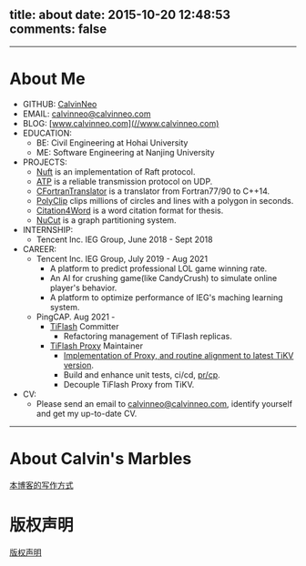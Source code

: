 title: about
date: 2015-10-20 12:48:53
comments: false
---

---
# About Me
- GITHUB: [CalvinNeo](//github.com/CalvinNeo)
- EMAIL: calvinneo@calvinneo.com
- BLOG: [www.calvinneo.com](//www.calvinneo.com)
- EDUCATION:
	- BE: Civil Engineering at Hohai University
	- ME: Software Engineering at Nanjing University
- PROJECTS:
	- [Nuft](https://github.com/CalvinNeo/Nuft) is an implementation of Raft protocol.
	- [ATP](https://github.com/CalvinNeo/ATP) is a reliable transmission protocol on UDP.
	- [CFortranTranslator](https://github.com/CalvinNeo/CFortranTranslator) is a translator from Fortran77/90 to C++14.
	- [PolyClip](https://github.com/CalvinNeo/PolyClip) clips millions of circles and lines with a polygon in seconds.
	- [Citation4Word](https://github.com/CalvinNeo/Citation4Word) is a word citation format for thesis.
	- [NuCut](https://github.com/CalvinNeo/NuCut) is a graph partitioning system.
- INTERNSHIP:
	- Tencent Inc. IEG Group, June 2018 - Sept 2018
- CAREER:
	- Tencent Inc. IEG Group, July 2019 - Aug 2021
		- A platform to predict professional LOL game winning rate.
		- An AI for crushing game(like CandyCrush) to simulate online player's behavior.
		- A platform to optimize performance of IEG's maching learning system.
	- PingCAP. Aug 2021 -
		- [TiFlash](https://github.com/pingcap/tiflash) Committer
			- Refactoring management of TiFlash replicas.
		- [TiFlash Proxy](https://github.com/pingcap/tidb-engine-ext) Maintainer
			- [Implementation of Proxy, and routine alignment to latest TiKV version](https://cn.pingcap.com/blog/tiflash-source-code-reading-7/).
			- Build and enhance unit tests, ci/cd, [pr/cp](github.com/CalvinNeo/ghcp).
			- Decouple TiFlash Proxy from TiKV.
- CV:
	- Please send an email to calvinneo@calvinneo.com, identify yourself and get my up-to-date CV.
---

# About Calvin's Marbles
[本博客的写作方式](/about/xzfs/)


# 版权声明
<span><a href="/about/yytl/">版权声明</a></span>
